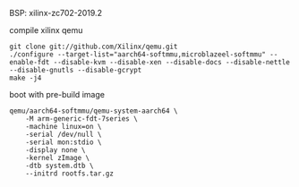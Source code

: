BSP: xilinx-zc702-2019.2

compile xilinx qemu

	git clone git://github.com/Xilinx/qemu.git
	./configure --target-list="aarch64-softmmu,microblazeel-softmmu" --enable-fdt --disable-kvm --disable-xen --disable-docs --disable-nettle --disable-gnutls --disable-gcrypt
	make -j4

boot with pre-build image

	qemu/aarch64-softmmu/qemu-system-aarch64 \
		-M arm-generic-fdt-7series \
		-machine linux=on \
		-serial /dev/null \
		-serial mon:stdio \
		-display none \
		-kernel zImage \
		-dtb system.dtb \
		--initrd rootfs.tar.gz
